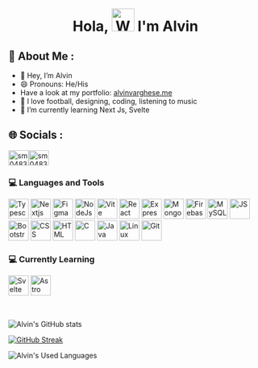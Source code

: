 <h1 align="center"> Hola, <img src="https://raw.githubusercontent.com/nixin72/nixin72/master/wave.gif" 
         alt="Waving hand animated gif"
         height="45"
         width="45" /> I'm Alvin </h1>

## 💫 About Me :
- 👋 Hey, I’m Alvin
- 😄 Pronouns: He/His
- Have a look at my portfolio: [alvinvarghese.me](alvinvarghese.me)
- 👀 I love football, designing, coding, listening to music
- 🌱 I’m currently learning Next Js, Svelte

## 🌐 Socials :
<p align="left">
<a href="https://github.com/alvin1904" target="blank"><img align="center" src="https://raw.githubusercontent.com/rahuldkjain/github-profile-readme-generator/master/src/images/icons/Social/github.svg" alt="sm0483" height="30" width="40" /></a><a href="https://www.linkedin.com/in/alvin-varghese19
/" target="blank"><img align="center" src="https://raw.githubusercontent.com/rahuldkjain/github-profile-readme-generator/master/src/images/icons/Social/linked-in-alt.svg" alt="sm0483" height="30" width="40" /></a>
</p>

### 💻 Languages and Tools
<p align="left">
<img src="https://raw.githubusercontent.com/alvin1904/skill-icons/main/icons/TypeScript.svg" alt="Typescript" width="40" height="40"/>
<img src="https://raw.githubusercontent.com/alvin1904/skill-icons/main/icons/NextJS-Dark.svg" alt="Nextjs" width="40" height="40"/>
<img src="https://raw.githubusercontent.com/alvin1904/skill-icons/main/icons/Figma-Dark.svg" alt="Figma" width="40" height="40"/>
<img src="https://raw.githubusercontent.com/alvin1904/skill-icons/main/icons/NodeJS-Dark.svg" alt="NodeJs" width="40" height="40"/>
<img src="https://raw.githubusercontent.com/alvin1904/skill-icons/main/icons/Vite-Dark.svg" alt="Vite" width="40" height="40"/>
<img src="https://raw.githubusercontent.com/alvin1904/skill-icons/main/icons/React-Dark.svg" alt="React" width="40" height="40"/>
<img src="https://raw.githubusercontent.com/alvin1904/skill-icons/main/icons/ExpressJS-Dark.svg" alt="Express" width="40" height="40"/>
<img src="https://raw.githubusercontent.com/alvin1904/skill-icons/main/icons/MongoDB.svg" alt="MongoDB" width="40" height="40"/>
<img src="https://raw.githubusercontent.com/alvin1904/skill-icons/main/icons/Firebase-Dark.svg" alt="Firebase" width="40" height="40"/>
<img src="https://raw.githubusercontent.com/alvin1904/skill-icons/main/icons/MySQL-Dark.svg" alt="MySQL" width="40" height="40"/>
<img src="https://raw.githubusercontent.com/alvin1904/skill-icons/main/icons/JavaScript.svg" alt="JS" width="40" height="40"/>
<img src="https://raw.githubusercontent.com/alvin1904/skill-icons/main/icons/Bootstrap.svg" alt="Bootstrap" width="40" height="40"/>
<img src="https://raw.githubusercontent.com/alvin1904/skill-icons/main/icons/CSS.svg" alt="CSS" width="40" height="40"/>
<img src="https://raw.githubusercontent.com/alvin1904/skill-icons/main/icons/HTML.svg" alt="HTML" width="40" height="40"/>
<img src="https://raw.githubusercontent.com/alvin1904/skill-icons/main/icons/C.svg" alt="C" width="40" height="40"/>
<img src="https://raw.githubusercontent.com/alvin1904/skill-icons/main/icons/Java-Dark.svg" alt="Java" width="40" height="40"/>
<img src="https://raw.githubusercontent.com/alvin1904/skill-icons/main/icons/Linux-Dark.svg" alt="Linux" width="40" height="40"/>
<img src="https://raw.githubusercontent.com/alvin1904/skill-icons/main/icons/Git.svg" alt="Git" width="40" height="40"/>
</p>

### 💻 Currently Learning
<p align="left">
<img src="https://raw.githubusercontent.com/alvin1904/skill-icons/main/icons/Svelte.svg" alt="Svelte" width="40" height="40"/>
<img src="https://raw.githubusercontent.com/alvin1904/skill-icons/main/icons/Astro.svg" alt="Astro" width="40" height="40"/>
</p>

<br>

![Alvin's GitHub stats](https://github-readme-stats-sigma-five.vercel.app/api?username=alvin1904&show_icons=true&theme=prussian)

[![GitHub Streak](https://streak-stats.demolab.com?user=alvin1904&theme=prussian&date_format=M%20j%5B%2C%20Y%5D&mode=daily)](https://git.io/streak-stats)

![Alvin's Used Languages](https://github-readme-stats-sigma-five.vercel.app/api/top-langs/?username=alvin1904&layout=compact&theme=prussian)
<br>


